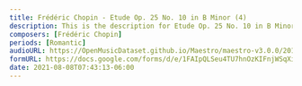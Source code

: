 ```yaml
---
title: Frédéric Chopin - Etude Op. 25 No. 10 in B Minor (4)
description: This is the description for Etude Op. 25 No. 10 in B Minor by Frédéric Chopin
composers: [Frédéric Chopin]
periods: [Romantic]
audioURL: https://OpenMusicDataset.github.io/Maestro/maestro-v3.0.0/2017/MIDI-Unprocessed_041_PIANO041_MID--AUDIO-split_07-06-17_Piano-e_1-01_wav--3.midi
formURL: https://docs.google.com/forms/d/e/1FAIpQLSeu4TU7hnOzKIFnjWSqXif3BuciZR69x1bi8X39Hc7ilm32YQ/viewform
date: 2021-08-08T07:43:13-06:00
---
```

